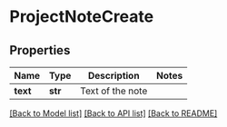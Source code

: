 # ProjectNoteCreate

## Properties
Name | Type | Description | Notes
------------ | ------------- | ------------- | -------------
**text** | **str** | Text of the note | 

[[Back to Model list]](../README.md#documentation-for-models) [[Back to API list]](../README.md#documentation-for-api-endpoints) [[Back to README]](../README.md)


